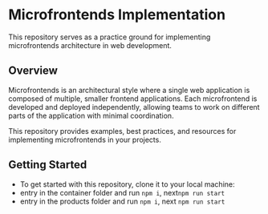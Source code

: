 # Microfrontends Implementation

This repository serves as a practice ground for implementing microfrontends architecture in web development.

## Overview

Microfrontends is an architectural style where a single web application is composed of multiple, smaller frontend applications. Each microfrontend is developed and deployed independently, allowing teams to work on different parts of the application with minimal coordination.

This repository provides examples, best practices, and resources for implementing microfrontends in your projects.

## Getting Started

- To get started with this repository, clone it to your local machine:
- entry in the container folder and run ```npm i```, next```npm run start```
- entry in the products folder and run ```npm i```, next ```npm run start```
